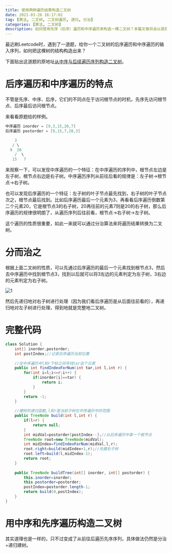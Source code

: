 ```yaml
---
title: 使用两种遍历结果构造二叉树
date: 2021-03-26 16:17:02
tag: [算法, 二叉树, 二叉树遍历, 递归, 分治]
categories: [算法, 二叉树]
description: 如何使用先序（后序）遍历和中序遍历来构造一棵二叉树？本篇文章将会以易懂的思路来解决这个问题
---
```


最近刷Leetcode时，遇到了一道题，给你一个二叉树的后序遍历和中序遍历的输入序列，如何把这棵树的结构构造出来？

下面贴出这道题的原地址[从中序与后续遍历序列构造二叉树](https://leetcode-cn.com/problems/construct-binary-tree-from-inorder-and-postorder-traversal/)。

# 后序遍历和中序遍历的特点

不管是先序、中序、后序，它们的不同点在于访问根节点的时机，先序先访问根节点、后序最后访问根节点。

来看看原题给的样例。

```java
中序遍历 inorder = [9,3,15,20,7]
后序遍历 postorder = [9,15,7,20,3]
```

```java
    3
   / \
  9  20
    /  \
   15   7
```

来观察一下，可以发现中序遍历的一个特征：在中序遍历的序列中，根节点左边是左子树，根节点右边是右子树。中序遍历序列从前往后看的规律是：左子树->根节点->右子树。

也可以发现后序遍历的一个特征：左子树的叶子节点最先找到，右子树的叶子节点次之，根节点最后找到。比如后序遍历最后一个元素为3，再看看后序遍历倒数第二个元素20，它是根节点3的右子树，20再往前的元素7则是20的右子树，那么后序遍历的规律很明朗了，从遍历序列后往前看，根节点->右子树->左子树。

这个遍历的性质很重要，如此一来就可以通过分治算法来将遍历结果转换为二叉树。

# 分而治之

根据上面二叉树的性质，可以先通过后序遍历的最后一个元素找到根节点3，然后去中序遍历中找到根节点3，找到以后就可以将3左边的元素判定为左子树，3右边的元素判定为右子树。

![1](1.png)

然后先递归地对右子树进行处理（因为我们看后序遍历是从后面往前看的），再递归地对左子树进行处理，得到地就是完整地二叉树。

# 完整代码

```java
class Solution {
    int[] inorder,postorder;
	int postIndex;//记录后序遍历当前位置
    
    //在中序遍历中l和r下标之间寻找tar这个元素
	public int findIndexForNum(int tar,int l,int r) {
		for(int i=l;i<=r;i++) {
			if(inorder[i]==tar) {
				return i;
			}
		}
		return -1;
	}
    
    //建树的递归函数,l和r是当前子树在中序遍历中的范围
	public TreeNode build(int l,int r) {
		if(l>r) {
			return null;
		}
		int midVal=postorder[postIndex--];//从后序遍历中拿一个根节点
		TreeNode root=new TreeNode(midVal);
		int midIndex=findIndexForNum(midVal,l,r);
		root.right=build(midIndex+1,r);//先建右子树
		root.left=build(l,midIndex-1);
		return root;
	}
    
	public TreeNode buildTree(int[] inorder, int[] postorder) {
		this.inorder=inorder;
		this.postorder=postorder;
		postIndex=postorder.length-1;
		return build(0,postIndex);
    }
}
```

# 用中序和先序遍历构造二叉树

其实道理也是一样的，只不过变成了从前往后遍历先序序列，具体做法仍然是分治+递归建树。
